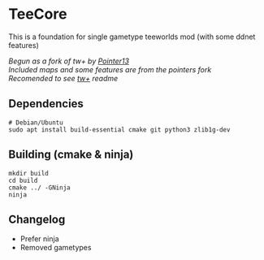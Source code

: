 # TeeCore
This is a foundation for single gametype teeworlds mod (with some ddnet features)

*Begun as a fork of tw+ by [Pointer13](https://github.com/Pointer31)*\
*Included maps and some features are from the pointers fork*\
*Recomended to see [tw+](https://github.com/Pointer31/tw_plus) readme*

**Dependencies**
----------------------
    # Debian/Ubuntu
    sudo apt install build-essential cmake git python3 zlib1g-dev

**Building (cmake & ninja)**
-----------------------
    mkdir build
    cd build
    cmake ../ -GNinja
    ninja

**Changelog**
-----------------------

* Prefer ninja
* Removed gametypes
